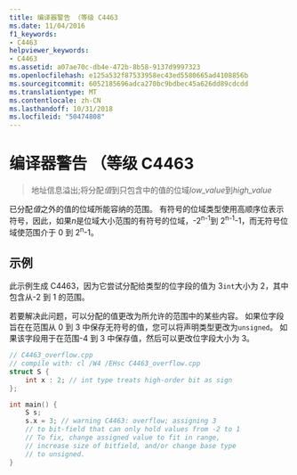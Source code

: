 ```yaml
---
title: 编译器警告 （等级 C4463
ms.date: 11/04/2016
f1_keywords:
- C4463
helpviewer_keywords:
- C4463
ms.assetid: a07ae70c-db4e-472b-8b58-9137d9997323
ms.openlocfilehash: e125a532f87533958ec43ed5580665ad4108856b
ms.sourcegitcommit: 6052185696adca270bc9bdbec45a626dd89cdcdd
ms.translationtype: MT
ms.contentlocale: zh-CN
ms.lasthandoff: 10/31/2018
ms.locfileid: "50474808"
---
```

# <a name="compiler-warning-level-4-c4463"></a>编译器警告 （等级 C4463

> 地址信息溢出;将分配*值*到只包含中的值的位域*low_value*到*high_value*

已分配*值*之外的值的位域所能容纳的范围。 有符号的位域类型使用高顺序位表示符号，因此，如果*n*是位域大小范围的有符号的位域，-2<sup>n-1</sup>到 2<sup>n-1</sup>-1，而无符号位域使范围介于 0 到 2<sup>n</sup>-1。

## <a name="example"></a>示例

此示例生成 C4463，因为它尝试分配给类型的位字段的值为 3`int`大小为 2，其中包含从-2 到 1 的范围。

若要解决此问题，可以分配的值更改为所允许的范围中的某些内容。 如果位字段旨在在范围从 0 到 3 中保存无符号的值，您可以将声明类型更改为`unsigned`。 如果该字段用于在范围-4 到 3 中保存值，然后可以更改位字段大小为 3。

```cpp
// C4463_overflow.cpp
// compile with: cl /W4 /EHsc C4463_overflow.cpp
struct S {
    int x : 2; // int type treats high-order bit as sign
};

int main() {
    S s;
    s.x = 3; // warning C4463: overflow; assigning 3
    // to bit-field that can only hold values from -2 to 1
    // To fix, change assigned value to fit in range,
    // increase size of bitfield, and/or change base type
    // to unsigned.
}
```
